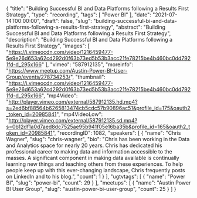 {
  "title": "Building Successful BI and Data Platforms following a Results First Strategy",
  "type": "recording",
  "tags": [
    "Power BI"
  ],
  "date": "2021-07-14T00:00:00",
  "draft": false,
  "slug": "building-successful-bi-and-data-platforms-following-a-results-first-strategy",
  "abstract": "Building Successful BI and Data Platforms following a Results First Strategy",
  "description": "Building Successful BI and Data Platforms following a Results First Strategy",
  "images": [
    "https://i.vimeocdn.com/video/1216459477-5e9e26d653a62cd292d0f63b73ed5b53b3acc21fe78215be4b460bc0dd7921fd-d_295x166"
  ],
  "vimeo": "587912135",
  "moreinfo": "https://www.meetup.com/Austin-Power-BI-User-Group/events/278734253/",
  "thumbnail": "https://i.vimeocdn.com/video/1216459477-5e9e26d653a62cd292d0f63b73ed5b53b3acc21fe78215be4b460bc0dd7921fd-d_295x166",
  "mp4Video": "http://player.vimeo.com/external/587912135.hd.mp4?s=2ed6bf88564b6265813474cb5cdc57b90896ac51&profile_id=175&oauth2_token_id=20985841",
  "mp4VideoLow": "http://player.vimeo.com/external/587912135.sd.mp4?s=0b12df1a0d7aed8dc7525ae95b941f05e16ba35b&profile_id=165&oauth2_token_id=20985841",
  "recordingID": 1082,
  "speakers": [
    {
      "name": "Chris Wagner",
      "slug": "chris-wagner",
      "bio": "Chris has been working in the Data and Analytics space for nearly 20 years. Chris has dedicated his professional career to making data and information accessible to the masses. A significant component in making data available is continually learning new things and teaching others from these experiences. To help people keep up with this ever-changing landscape, Chris frequently posts on LinkedIn and to his blog.",
      "count": 1
    }
  ],
  "ugtvtags": [
    {
      "name": "Power BI",
      "slug": "power-bi",
      "count": 29
    }
  ],
  "meetups": [
    {
      "name": "Austin Power BI User Group",
      "slug": "austin-power-bi-user-group",
      "count": 25
    }
  ]
}